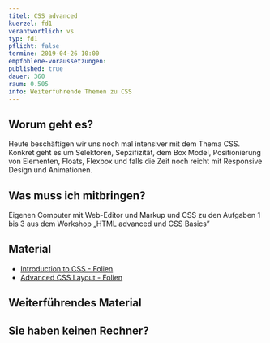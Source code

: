 ```yaml
---
titel: CSS advanced
kuerzel: fd1
verantwortlich: vs
typ: fd1
pflicht: false
termine: 2019-04-26 10:00
empfohlene-voraussetzungen: 
published: true
dauer: 360
raum: 0.505
info: Weiterführende Themen zu CSS
---
```


## Worum geht es?
Heute beschäftigen wir uns noch mal intensiver mit dem Thema CSS. Konkret geht es um Selektoren, Sepzifizität, dem Box Model, Positionierung von Elementen, Floats, Flexbox und falls die Zeit noch reicht mit Responsive Design und Animationen.

## Was muss ich mitbringen?
Eigenen Computer mit Web-Editor und Markup und CSS zu den Aufgaben 1 bis 3 aus dem Workshop „HTML advanced und CSS Basics”

## Material
- [Introduction to CSS - Folien](../../material/frontend-development-1/session-2/slides/Chapter04-IntroductionToCSS.pdf)
- [Advanced CSS Layout - Folien](../../material/frontend-development-1/session-3/slides/Chapter07-AdvancedCSSLayout.pdf)


## Weiterführendes Material

## Sie haben keinen Rechner?
